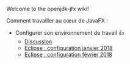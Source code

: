 Welcome to the openjdk-jfx wiki!

Comment travailler au cœur de JavaFX :
- Configurer son environnement de travail :+1: 
  - [Discussion](http://mail.openjdk.java.net/pipermail/openjfx-dev/2018-February/021335.html)
  - [Eclipse : configuration janvier 2018](http://mail.openjdk.java.net/pipermail/openjfx-dev/2018-January/021305.html)
  - [Eclipse : configuration février 2018](http://mail.openjdk.java.net/pipermail/openjfx-dev/2018-February/021327.html)
